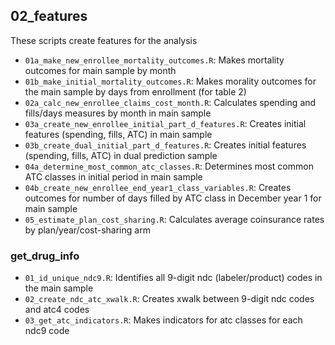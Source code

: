 ## 02_features

These scripts create features for the analysis

* `01a_make_new_enrollee_mortality_outcomes.R`: Makes mortality outcomes for main sample by month
* `01b_make_initial_mortality_outcomes.R`: Makes morality outcomes for the main sample by days from enrollment (for table 2)
* `02a_calc_new_enrollee_claims_cost_month.R`: Calculates spending and fills/days measures by month in main sample
* `03a_create_new_enrollee_initial_part_d_features.R`: Creates initial features (spending, fills, ATC) in main sample
* `03b_create_dual_initial_part_d_features.R`:  Creates initial features (spending, fills, ATC) in dual prediction sample
* `04a_determine_most_common_atc_classes.R`: Determines most common ATC classes in initial period in main sample
* `04b_create_new_enrollee_end_year1_class_variables.R`: Creates outcomes for number of days filled by ATC class in December year 1 for main sample
* `05_estimate_plan_cost_sharing.R`: Calculates average coinsurance rates by plan/year/cost-sharing arm

### get_drug_info
* `01_id_unique_ndc9.R`: Identifies all 9-digit ndc (labeler/product) codes in the main sample
* `02_create_ndc_atc_xwalk.R`: Creates xwalk between 9-digit ndc codes and atc4 codes
* `03_get_atc_indicators.R`: Makes indicators for atc classes for each ndc9 code

